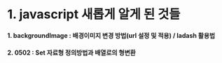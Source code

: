 # 1. javascript 새롭게 알게 된 것들

#### 1. backgroundImage : 배경이미지 변경 방법(url 설정 및 적용) / ladash 활용법

#### 2. 0502 : Set 자료형 정의방법과 배열로의 형변환